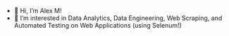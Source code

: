 - 👋 Hi, I’m Alex M! 
- 👀 I’m interested in Data Analytics, Data Engineering, Web Scraping, and Automated Testing on Web Applications (using Selenum!) 

<!---
a-morrow/a-morrow is a ✨ special ✨ repository because its `README.md` (this file) appears on your GitHub profile.
You can click the Preview link to take a look at your changes.
--->
